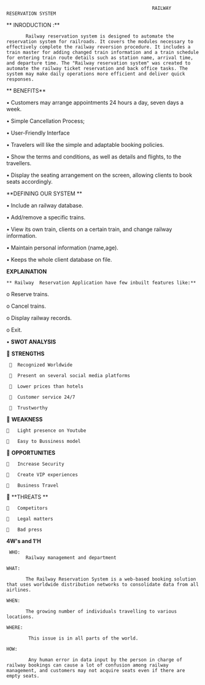                                                          RAILWAY RESERVATION SYSTEM 
  ** INRODUCTION :**
  
           Railway reservation system is designed to automate the reservation system for railroads. It covers the modules necessary to effectively complete the railway reversion procedure. It includes a train master for adding changed train information and a train schedule for entering train route details such as station name, arrival time, and departure time. The "Railway reservation system" was created to automate the railway ticket reservation and back office tasks. The system may make daily operations more efficient and deliver quick responses.
 
** BENEFITS** 

  • Customers may arrange appointments 24 hours a day, seven days a week.

  • Simple Cancellation Process; 

  • User-Friendly Interface

  • Travelers will like the simple and adaptable booking policies.

  • Show the terms and conditions, as well as details and flights, to the travellers.

  • Display the seating arrangement on the screen, allowing clients to book seats accordingly.

**DEFINING OUR SYSTEM **

   • Include an railway database.

   • Add/remove a specific trains.

   • View its own train, clients on a certain train, and change railway information.

   • Maintain personal information (name,age).

   • Keeps the whole client database on file.


**EXPLAINATION**

	** Railway  Reservation Application have few inbuilt features like:**
	
   o	Reserve trains.

   o	Cancel trains.

   o	Display railway records.

   o	Exit.

•	**SWOT ANALYSIS**

   	**STRENGTHS**

     	Recognized Worldwide
  
     	Present on several social media platforms 
  
     	Lower prices than hotels
  
     	Customer service 24/7
  
     	Trustworthy    

	**WEAKNESS**

    	Light presence on Youtube 
  
    	Easy to Bussiness model 
    
 	**OPPORTUNITIES**

    	Increase Security
  
    	Create VIP experiences
  
    	Business Travel 
  
	**THREATS **

    	Competitors
  
    	Legal matters
  
    	Bad press 
  
  
  **4W's and 1'H** 
  
     WHO:
           Railway management and department
	   
    WHAT:
    
           The Railway Reservation System is a web-based booking solution that uses worldwide distribution networks to consolidate data from all airlines.
	   
    WHEN:
    
           The growing number of individuals travelling to various locations.
	   
    WHERE:
    
            This issue is in all parts of the world.
	    
    HOW:
    
            Any human error in data input by the person in charge of railway bookings can cause a lot of confusion among railway management, and customers may not acquire seats even if there are empty seats.
            
            
  
     



